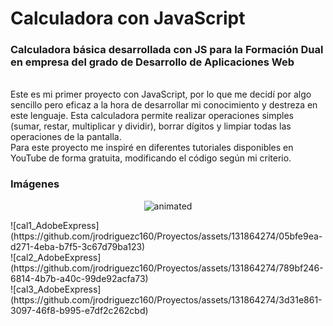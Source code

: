 # Calculadora con JavaScript
### Calculadora básica desarrollada con JS para la Formación Dual en empresa del grado de Desarrollo de Aplicaciones Web
<br>
Este es mi primer proyecto con JavaScript, por lo que me decidí por algo sencillo pero eficaz a la hora de desarrollar mi conocimiento y destreza en este lenguaje.
Esta calculadora permite realizar operaciones simples (sumar, restar, multiplicar y dividir), borrar dígitos y limpiar todas las operaciones de la pantalla.
<br>
Para este proyecto me inspiré en diferentes tutoriales disponibles en YouTube de forma gratuita, modificando el código según mi criterio.

### Imágenes
<p align="center">
  <img src="[demo.gif](https://github.com/jrodriguezc160/Proyectos/assets/131864274/05bfe9ea-d271-4eba-b7f5-3c67d79ba123)" alt="animated" />
</p>
![cal1_AdobeExpress](https://github.com/jrodriguezc160/Proyectos/assets/131864274/05bfe9ea-d271-4eba-b7f5-3c67d79ba123)
<br>
![cal2_AdobeExpress](https://github.com/jrodriguezc160/Proyectos/assets/131864274/789bf246-6814-4b7b-a40c-99de92acfa73)
<br>
![cal3_AdobeExpress](https://github.com/jrodriguezc160/Proyectos/assets/131864274/3d31e861-3097-46f8-b995-e7df2c262cbd)
